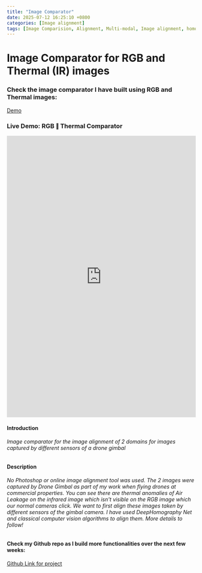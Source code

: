 ```yaml
---
title: "Image Comparator"
date: 2025-07-12 16:25:10 +0800
categories: [Image alignment]
tags: [Image Comparision, Alignment, Multi-modal, Image alignment, homography, transformation, python, homographynet]
---
```


# Image Comparator for RGB and Thermal (IR) images

### Check the image comparator I have built using RGB and Thermal images: 
[Demo](https://amartyacsb.github.io/ImageComparator)

### Live Demo: RGB ∥ Thermal Comparator

<iframe
  src="https://amartyacsb.github.io/ImageComparator/"
  width="100%"
  height="750"
  frameborder="0"
  style="display:block; margin-bottom:1rem;"
  allowfullscreen
></iframe>



#### Introduction
###### Image comparator for the image alignment of 2 domains for images captured by different sensors of a drone gimbal 

#### Description
###### No Photoshop or online image alignment tool was used. The 2 images were captured by Drone Gimbal as part of my work when flying drones at commercial properties. You can see there are thermal anomalies of Air Leakage on the infrared image which isn't visible on the RGB image which our normal cameras click. We want to first align these images taken by different sensors of the gimbal camera. I have used DeepHomography Net and classical computer vision algorithms to align them. More details to follow!

#### Check my Github repo as I build more functionalities over the next few weeks: 
[Github Link for project](https://github.com/AmartyaCSB/ImageComparator)
